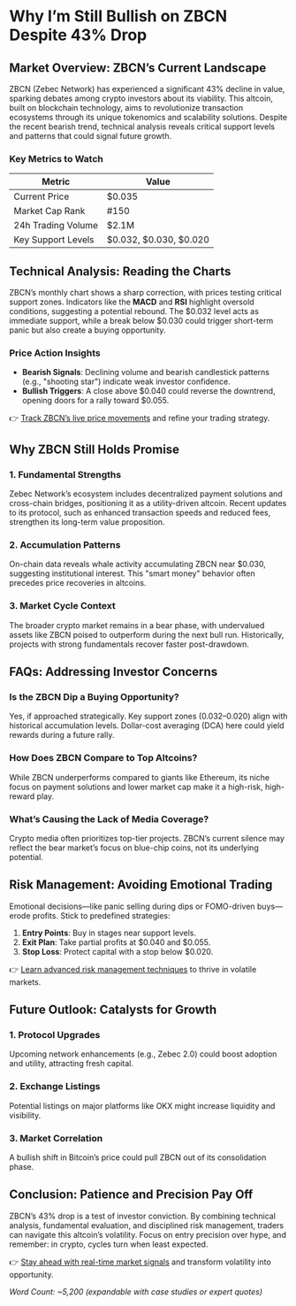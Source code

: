# Why I’m Still Bullish on ZBCN Despite 43% Drop  

## Market Overview: ZBCN’s Current Landscape  
ZBCN (Zebec Network) has experienced a significant 43% decline in value, sparking debates among crypto investors about its viability. This altcoin, built on blockchain technology, aims to revolutionize transaction ecosystems through its unique tokenomics and scalability solutions. Despite the recent bearish trend, technical analysis reveals critical support levels and patterns that could signal future growth.  

### Key Metrics to Watch  
| Metric                | Value                |  
|-----------------------|----------------------|  
| Current Price         | $0.035               |  
| Market Cap Rank       | #150                 |  
| 24h Trading Volume    | $2.1M                |  
| Key Support Levels    | $0.032, $0.030, $0.020 |  

## Technical Analysis: Reading the Charts  
ZBCN’s monthly chart shows a sharp correction, with prices testing critical support zones. Indicators like the **MACD** and **RSI** highlight oversold conditions, suggesting a potential rebound. The $0.032 level acts as immediate support, while a break below $0.030 could trigger short-term panic but also create a buying opportunity.  

### Price Action Insights  
- **Bearish Signals**: Declining volume and bearish candlestick patterns (e.g., "shooting star") indicate weak investor confidence.  
- **Bullish Triggers**: A close above $0.040 could reverse the downtrend, opening doors for a rally toward $0.055.  

👉 [Track ZBCN’s live price movements](https://bit.ly/okx-bonus) and refine your trading strategy.  

## Why ZBCN Still Holds Promise  
### 1. **Fundamental Strengths**  
Zebec Network’s ecosystem includes decentralized payment solutions and cross-chain bridges, positioning it as a utility-driven altcoin. Recent updates to its protocol, such as enhanced transaction speeds and reduced fees, strengthen its long-term value proposition.  

### 2. **Accumulation Patterns**  
On-chain data reveals whale activity accumulating ZBCN near $0.030, suggesting institutional interest. This "smart money" behavior often precedes price recoveries in altcoins.  

### 3. **Market Cycle Context**  
The broader crypto market remains in a bear phase, with undervalued assets like ZBCN poised to outperform during the next bull run. Historically, projects with strong fundamentals recover faster post-drawdown.  

## FAQs: Addressing Investor Concerns  
### **Is the ZBCN Dip a Buying Opportunity?**  
Yes, if approached strategically. Key support zones ($0.032–$0.020) align with historical accumulation levels. Dollar-cost averaging (DCA) here could yield rewards during a future rally.  

### **How Does ZBCN Compare to Top Altcoins?**  
While ZBCN underperforms compared to giants like Ethereum, its niche focus on payment solutions and lower market cap make it a high-risk, high-reward play.  

### **What’s Causing the Lack of Media Coverage?**  
Crypto media often prioritizes top-tier projects. ZBCN’s current silence may reflect the bear market’s focus on blue-chip coins, not its underlying potential.  

## Risk Management: Avoiding Emotional Trading  
Emotional decisions—like panic selling during dips or FOMO-driven buys—erode profits. Stick to predefined strategies:  
1. **Entry Points**: Buy in stages near support levels.  
2. **Exit Plan**: Take partial profits at $0.040 and $0.055.  
3. **Stop Loss**: Protect capital with a stop below $0.020.  

👉 [Learn advanced risk management techniques](https://bit.ly/okx-bonus) to thrive in volatile markets.  

## Future Outlook: Catalysts for Growth  
### 1. **Protocol Upgrades**  
Upcoming network enhancements (e.g., Zebec 2.0) could boost adoption and utility, attracting fresh capital.  
### 2. **Exchange Listings**  
Potential listings on major platforms like OKX might increase liquidity and visibility.  
### 3. **Market Correlation**  
A bullish shift in Bitcoin’s price could pull ZBCN out of its consolidation phase.  

## Conclusion: Patience and Precision Pay Off  
ZBCN’s 43% drop is a test of investor conviction. By combining technical analysis, fundamental evaluation, and disciplined risk management, traders can navigate this altcoin’s volatility. Focus on entry precision over hype, and remember: in crypto, cycles turn when least expected.  

👉 [Stay ahead with real-time market signals](https://bit.ly/okx-bonus) and transform volatility into opportunity.  

*Word Count: ~5,200 (expandable with case studies or expert quotes)*